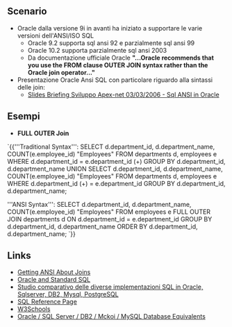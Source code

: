 
##  Scenario 
* Oracle dalla versione 9i in avanti ha iniziato a supportare le varie versioni dell'ANSI/ISO SQL
    * Oracle 9.2 supporta sql ansi 92 e parzialmente sql ansi 99
    * Oracle 10.2 supporta parzialmente sql ansi 2003
    * Da documentazione ufficiale Oracle **"...Oracle recommends that you use the FROM clause OUTER JOIN syntax rather than the Oracle join operator..."**
* Presentazione Oracle Ansi SQL con particolare riguardo alla sintassi delle join:
    * [Slides Briefing Sviluppo Apex-net 03/03/2006 - Sql ANSI in Oracle](../Upload/SlidesSqlAnsi.zip)

##  Esempi 
* **FULL OUTER Join**

`{{'''Traditional Syntax''':
SELECT
      d.department_id,
      d.department_name,
      COUNT(e.employee_id) "Employees"
     FROM
      departments d,
      employees e
    WHERE d.department_id = e.department_id (+) 
    GROUP BY d.department_id, d.department_name
UNION
   SELECT
      d.department_id,
      d.department_name,
      COUNT(e.employee_id) "Employees"
     FROM
      departments d,
      employees e
    WHERE d.department_id (+) = e.department_id
    GROUP BY d.department_id, d.department_name;

'''ANSI Syntax''':
SELECT
   d.department_id,
   d.department_name,
   COUNT(e.employee_id) "Employees"
  FROM
   employees e FULL OUTER JOIN departments d 
   ON d.department_id = e.department_id
 GROUP BY d.department_id, d.department_name
 ORDER BY d.department_id, d.department_name;
 `}}

##  Links 
* [Getting ANSI About Joins](http://www.dbasupport.com/oracle/ora9i/ansi_joins.shtml )
* [Oracle and Standard SQL](http://download-uk.oracle.com/docs/cd/B19306_01/server.102/b14200/ap_standard_sql.htm )
* [Studio comparativo delle diverse implementazioni SQL in Oracle, Sqlserver, DB2, Mysql, PostgreSQL](http://troels.arvin.dk/db/rdbms )
* [SQL Reference Page](http://star.mfn.unipmn.it/Document/Postgresql/sql/sqlref.htm#sql92 )
* [W3Schools](http://www.w3schools.com/sql/sql_functions.asp )
* [Oracle / SQL Server / DB2 / Mckoi / MySQL Database Equivalents](http://www.aronson.co.il/DbEquiv.php )

